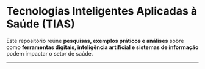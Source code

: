 
# Tecnologias Inteligentes Aplicadas à Saúde (TIAS)

Este repositório reúne **pesquisas, exemplos práticos e análises** sobre como **ferramentas digitais, inteligência artificial e sistemas de informação** podem impactar o setor de saúde.

---



